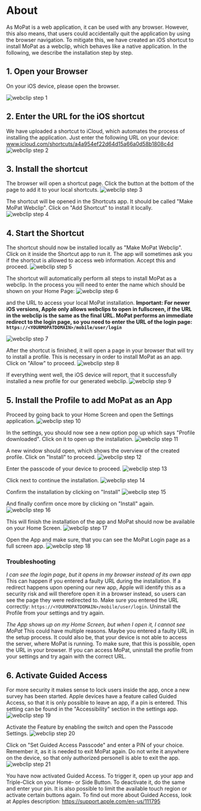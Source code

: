 # About 

As MoPat is a web application, it can be used with any browser. However, this also means, that users could accidentally 
quit the application by using the browser navigation. To mitigate this, we have created an iOS shortcut to install MoPat
as a webclip, which behaves like a native application. In the following, we describe the installation step by step.


## 1. Open your Browser
On your iOS device, please open the browser. 

![webclip step 1](./img/webclip_01.png)

## 2. Enter the URL for the iOS shortcut
We have uploaded a shortcut to iCloud, which automates the process of installing the application. 
Just enter the following URL on your device: www.icloud.com/shortcuts/a4a954ef22d64d15a66a0d58b1808c4d
![webclip step 2](./img/webclip_02.png)

## 3. Install the shortcut
The browser will open a shortcut page. Click the button at the bottom of the page to add it to your local shortcuts.
![webclip step 3](./img/webclip_03.png)

The shortcut will be opened in the Shortcuts app. It should be called "Make MoPat Webclip". Click on "Add Shortcut" to install 
it locally.
![webclip step 4](./img/webclip_04.png)

## 4. Start the Shortcut
The shortcut should now be installed locally as "Make MoPat Webclip". Click on it inside the Shortcut app to run it.
The app will sometimes ask you if the shortcut is allowed to access web information. Accept this and proceed.
![webclip step 5](./img/webclip_05.png)

The shortcut will automatically perform all steps to install MoPat as a webclip. In the process you will need to enter 
the name which should be shown on your Home Page: 
![webclip step 6](./img/webclip_06.png)

and the URL to access your local MoPat installation. **Important: For newer iOS versions, Apple only allows webclips to 
open in fullscreen, if the URL in the webclip is the same as the final URL. MoPat performs an immediate redirect to the
login page, so you need to enter the URL of the login page: `https://<YOURMOPATDOMAIN>/mobile/user/login`**

![webclip step 7](./img/webclip_07.png)

After the shortcut is finished, it will open a page in your browser that will try to install a profile. This is 
necessary in order to install MoPat as an app. Click on "Allow" to proceed.
![webclip step 8](./img/webclip_08.png)

If everything went well, the iOS device will report, that it successfully installed a new profile for our generated
webclip.
![webclip step 9](./img/webclip_09.png)

## 5. Install the Profile to add MoPat as an App
Proceed by going back to your Home Screen and open the Settings application.
![webclip step 10](./img/webclip_10.png)

In the settings, you should now see a new option pop up which says "Profile downloaded". Click on it to open up
the installation. 
![webclip step 11](./img/webclip_11.png)

A new window should open, which shows the overview of the created profile. Click on "Install" to
proceed.
![webclip step 12](./img/webclip_12.png)

Enter the passcode of your device to proceed.
![webclip step 13](./img/webclip_13.png)

Click next to continue the installation.
![webclip step 14](./img/webclip_14.png)

Confirm the installation by clicking on "Install"
![webclip step 15](./img/webclip_15.png)

And finally confirm once more by clicking on "Install" again.
![webclip step 16](./img/webclip_16.png)

This will finish the installation of the app and MoPat should now be available on your Home Screen.
![webclip step 17](./img/webclip_17.png)

Open the App and make sure, that you can see the MoPat Login page as a full screen app.
![webclip step 18](./img/webclip_18.png)

### Troubleshooting
*I can see the login page, but it opens in my browser instead of its own app*
This can happen if you entered a faulty URL during the installation. If a redirect happens upon opening our new app, 
Apple will identify this as a security risk and will therefore open it in a browser instead, so users can see the
page they were redirected to. Make sure you entered the URL correctly: `https://<YOURMOPATDOMAIN>/mobile/user/login`.
Uninstall the Profile from your settings and try again. 
<br/>

*The App shows up on my Home Screen, but when I open it, I cannot see MoPat*
This could have multiple reasons. Maybe you entered a faulty URL in the setup process. It could also be, that your 
device is not able to access the server, where MoPat is running. To make sure, that this is possible, open the URL
in your browser. If you can access MoPat, uninstall the profile from your settings and try again with the correct URL.

## 6. Activate Guided Access
For more security it makes sense to lock users inside the app, once a new survey has been started. Apple devices have
a feature called Guided Access, so that it is only possible to leave an app, if a pin is entered. This setting can be found
in the "Accessibility" section in the settings app.
![webclip step 19](./img/webclip_19.png)

Activate the Feature by enabling the switch and open the Passcode Settings.
![webclip step 20](./img/webclip_20.png)

Click on "Set Guided Access Passcode" and enter a PIN of your choice. Remember it, as it is needed to exit MoPat again.
Do not write it anywhere on the device, so that only authorized personell is able to exit the app.
![webclip step 21](./img/webclip_21.png)

You have now activated Guided Access. To trigger it, open up your app and Triple-Click on your Home- or Side Button. 
To deactivate it, do the same and enter your pin. It is also possible to limit the available touch region or activate certain buttons again. 
To find out more about Guided Access, look at Apples description: https://support.apple.com/en-us/111795









